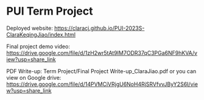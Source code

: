 # PUI Term Project

Deployed website: https://claracj.github.io/PUI-2023S-ClaraKeqingJiao/index.html

Final project demo video: https://drive.google.com/file/d/1zH2wr5tAt9IM7ODR37qC3PGa6NF9hKVA/view?usp=share_link

PDF Write-up: Term Project/Final Project Write-up_ClaraJiao.pdf or you can view on Google drive: https://drive.google.com/file/d/14PVMCiVRjgU6NoH4RjSRVfvvJByY2S6I/view?usp=share_link

